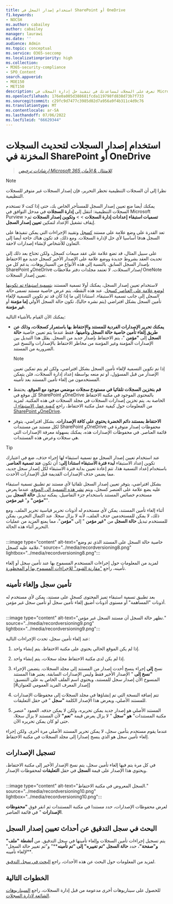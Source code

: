 ```yaml
---
title: استخدام إصدار السجل في SharePoint أو OneDrive
f1.keywords:
- NOCSH
ms.author: cabailey
author: cabailey
manager: laurawi
ms.date: ''
audience: Admin
ms.topic: conceptual
ms.service: O365-seccomp
ms.localizationpriority: high
ms.collection:
- M365-security-compliance
- SPO_Content
search.appverid:
- MOE150
- MET150
description: تعرف على السجلات لمساعدتك في تنفيذ حل إدارة السجلات في Microsoft 365.
ms.openlocfilehash: 176e0a005d388681fcda119798fd838d73b7f733
ms.sourcegitcommit: c29fc9d7477c3985d02d7a956a9f4b311c4d9c76
ms.translationtype: MT
ms.contentlocale: ar-SA
ms.lasthandoff: 07/06/2022
ms.locfileid: "66629344"
---
```

# <a name="use-record-versioning-to-update-records-stored-in-sharepoint-or-onedrive"></a>استخدام إصدار السجلات لتحديث السجلات المخزنة في SharePoint أو OneDrive

>*[إرشادات ترخيص Microsoft 365 للامتثال & الأمان](/office365/servicedescriptions/microsoft-365-service-descriptions/microsoft-365-tenantlevel-services-licensing-guidance/microsoft-365-security-compliance-licensing-guidance).*

> [!NOTE]
> نظرا إلى أن السجلات التنظيمية تحظر التحرير، فإن إصدار السجلات غير متوفر للسجلات التنظيمية.
>
> يمكنك أيضا منع تعيين إصدار السجل للمستأجر الخاص بك، حتى إذا كنت لا تستخدم السجلات التنظيمية: انتقل إلى **إدارة السجلات** في مدخل التوافق في Microsoft Purview >**تسميات استبقاء** **إعدادات إدارة السجلات** >  > **وتكوين إصدار السجلات** ثم إيقاف تشغيل الإعداد لتمكين **تعيين إصدار السجل**.

تعد القدرة على وضع علامة على مستند [كسجل](records-management.md#records) وتقييد الإجراءات التي يمكن تنفيذها على السجل هدفا أساسيا لأي حل لإدارة السجلات. ومع ذلك، قد تكون هناك حاجة أيضا إلى التعاون للأشخاص لإنشاء إصدارات لاحقة.

على سبيل المثال، قد تضع علامة على عقد مبيعات كسجل، ولكن تحتاج بعد ذلك إلى تحديث العقد بشروط جديدة ووضع علامة على الإصدار الأخير كسجل جديد مع الاحتفاظ بإصدار السجل السابق. بالنسبة إلى هذه الأنواع من السيناريوهات، يدعم كل من SharePoint وOneDrive *إصدار السجلات*. لا تعتمد مجلدات دفتر ملاحظات OneNote تعيين إصدار السجلات.

لاستخدام تعيين إصدار السجل، يمكنك أولا تسمية المستند [بتسمية استبقاء تم تكوينها لوضع علامة على العناصر كسجل](declare-records.md). عند هذه النقطة، يتم عرض خاصية مستند تسمى *حالة السجل* إلى جانب تسمية الاستبقاء. استنادا إلى ما إذا كان قد تم تكوين التسمية لإلغاء تأمين السجل بشكل افتراضي (يتم نشره حاليا)، تكون حالة السجل الأولي **إما مؤمنة** أو **غير مؤمنة**.

يمكنك الآن القيام بالأشياء التالية:

- **يمكنك تحرير الإصدارات الفردية للمستند والاحتفاظ بها باستمرار كسجلات، وذلك عن طريق إلغاء تأمين خاصية حالة السجل وتأمينها.** فقط عندما يتم تعيين خاصية **حالة السجل** إلى **"مؤمن** "، يتم الاحتفاظ بإصدار جديد من السجل. يقلل هذا التبديل بين الإصدارات المؤمنة وغير المؤمنة من مخاطر الاحتفاظ بالإصدارات والنسخ غير الضرورية من المستند.
    
    > [!NOTE]
    > إذا تم تكوين التسمية لإلغاء تأمين السجل بشكل افتراضي، ولكن لم يتم تمكين تعيين الإصدار من قبل المسؤول، أو تم منعه بواسطة إعداد إدارة السجلات، فلن يتمكن المستخدمون من إلغاء تأمين المستند بعد تأمينه.

- **قم بتخزين السجلات تلقائيا في مستودع سجلات موضعي موجود مع الموقع.** يحتفظ كل موقع في SharePoint وOneDrive بالمحتوى الموجود في مكتبة الاحتفاظ الخاصة به. يتم تخزين إصدارات السجلات في مجلد السجلات في هذه المكتبة. لمزيد من المعلومات حول كيفية عمل مكتبة الاحتفاظ، راجع [كيفية عمل الاستبقاء ل SharePoint وOneDrive](retention-policies-sharepoint.md#how-retention-works-for-sharepoint-and-onedrive).

- **الاحتفاظ بمستند دائم الخضرة يحتوي على كافة الإصدارات.** بشكل افتراضي، يتوفر لكل مستند من مستندات SharePoint وOneDrive محفوظات إصدار متوفرة في قائمة العناصر. في محفوظات الإصدارات هذه، يمكنك بسهولة معرفة الإصدارات التي هي سجلات وعرض هذه المستندات.

> [!TIP]
> عند استخدام تعيين إصدار السجل مع تسمية استبقاء لها إجراء حذف، ضع في اعتبارك تكوين إعداد الاستبقاء **لبدء فترة الاستبقاء استنادا إلى:** أن تكون **عند تسمية العناصر**. باستخدام إعداد التسمية هذا، تتم إعادة تعيين بداية فترة الاستبقاء لكل إصدار سجل جديد، مما يضمن حذف الإصدارات القديمة قبل الإصدارات الأحدث.

بشكل افتراضي، يتوفر تعيين إصدار السجل تلقائيا لأي مستند تم تطبيق تسمية استبقاء عليه يضع علامة على العنصر كسجل، ويتم [نشر هذه التسمية إلى الموقع](create-apply-retention-labels.md). عندما يعرض مستخدم خصائص المستند باستخدام جزء التفاصيل، يمكنه تبديل **حالة السجل** بين **"مؤمن"** و" **غير مؤمن**".

أثناء إلغاء تأمين المستند، يمكن لأي مستخدم له أذونات تحرير قياسية تحرير الملف. ومع ذلك، لا يمكن للمستخدمين حذف الملف، لأنه لا يزال سجلا. عند اكتمال التحرير، يمكن للمستخدم تبديل **حالة السجل** من **"غير مؤمن** " إلى **"مؤمن**"، مما يمنع المزيد من عمليات التحرير أثناء هذه الحالة.
<br/><br/>

:::image type="content" alt-text="خاصية حالة السجل على المستند الذي تم وضع علامة عليه كسجل." source="../media/recordversioning8.png" lightbox="../media/recordversioning8.png":::

لمزيد من المعلومات حول إجراءات المستخدم المسموح بها عند تأمين سجل أو إلغاء تأمينه، راجع ["مقارنة القيود" للإجراءات المسموح بها أو المحظورة](records-management.md#compare-restrictions-for-what-actions-are-allowed-or-blocked).

## <a name="locking-and-unlocking-a-record"></a>تأمين سجل وإلغاء تأمينه

بعد تطبيق تسمية استبقاء تميز المحتوى كسجل على مستند، يمكن لأي مستخدم له أذونات "المساهمة" أو مستوى أذونات أضيق إلغاء تأمين سجل أو تأمين سجل غير مؤمن.
<br/><br/>

:::image type="content" alt-text="تظهر حالة السجل أن مستند السجل غير مؤمن." source="../media/recordversioning9.png" lightbox="../media/recordversioning9.png":::

عند إلغاء تأمين سجل، تحدث الإجراءات التالية:

1. إذا لم يكن الموقع الحالي يحتوي على مكتبة الاحتفاظ، يتم إنشاء واحد.

2. إذا لم يكن لدى مكتبة الاحتفاظ مجلد سجلات، يتم إنشاء واحد.

3. نسخ **إلى** إجراء ينسخ أحدث إصدار من المستند إلى مجلد السجلات. يتضمن الإجراء **"نسخ إلى** " الإصدار الأخير فقط وليس الإصدارات السابقة. يعتبر هذا المستند المنسوخ الآن إصدار سجل للمستند، ويحتوي اسم الملف الخاص به على التنسيق: \[إصدار المعرف الفريد العمومي للعنوان\#\]

4. تتم إضافة النسخة التي تم إنشاؤها في مجلد السجلات إلى محفوظات الإصدارات للمستند الأصلي، ويعرض هذا الإصدار الكلمة **"سجل** " في حقل التعليقات.

5. المستند الأصلي هو إصدار جديد يمكن تحريره، ولكن لا يمكن حذفه. العمود "عنصر مكتبة المستندات" **هو "سجل** " لا يزال يعرض قيمة **"نعم"** لأن المستند لا يزال سجلا، حتى لو كان يمكن تحريره الآن.

عندما يقوم مستخدم بتأمين سجل، لا يمكن تحرير المستند الأصلي مرة أخرى. ولكن إجراء إلغاء تأمين سجل هو الذي ينسخ إصدارا إلى مجلد السجلات في مكتبة الاحتفاظ.

## <a name="record-versions"></a>تسجيل الإصدارات

في كل مرة يتم فيها إلغاء تأمين سجل، يتم نسخ الإصدار الأخير إلى مكتبة الاحتفاظ، ويحتوي هذا الإصدار على قيمة **السجل** في حقل **التعليقات** لمحفوظات الإصدار.
<br/><br/>

:::image type="content" alt-text="السجل المعروض في مكتبة الاحتفاظ." source="../media/recordversioning10.png" lightbox="../media/recordversioning10.png":::

لعرض محفوظات الإصدارات، حدد مستندا في مكتبة المستندات ثم انقر فوق **"محفوظات الإصدارات** " في قائمة العناصر.

## <a name="searching-the-audit-log-for-record-versioning-events"></a>البحث في سجل التدقيق عن أحداث تعيين إصدار السجل

يتم تسجيل إجراءات تأمين السجلات وإلغاء تأمينها في سجل التدقيق. من **أنشطة "ملف" و"صفحة"**، حدد **حالة السجل "تم تغييره" إلى "تم تأمينه****" و"تم تغيير حالة السجل" لإلغاء تأمينه**.

لمزيد من المعلومات حول البحث عن هذه الأحداث، راجع [البحث في سجل التدقيق](search-the-audit-log-in-security-and-compliance.md#file-and-page-activities).

## <a name="next-steps"></a>الخطوات التالية

للحصول على سيناريوهات أخرى مدعومة من قبل إدارة السجلات، راجع [السيناريوهات الشائعة لإدارة السجلات](get-started-with-records-management.md#common-scenarios).
